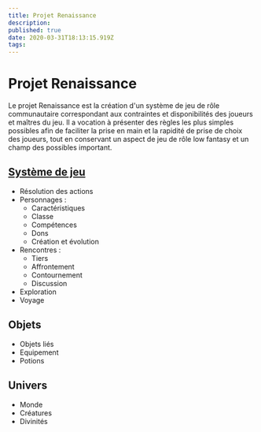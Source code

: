 ```yaml
---
title: Projet Renaissance
description: 
published: true
date: 2020-03-31T18:13:15.919Z
tags: 
---
```


# Projet Renaissance
Le projet Renaissance est la création d'un système de jeu de rôle communautaire correspondant aux contraintes et disponibilités des joueurs et maîtres du jeu. Il a vocation à présenter des règles les plus simples possibles afin de faciliter la prise en main et la rapidité de prise de choix des joueurs, tout en conservant un aspect de jeu de rôle low fantasy et un champ des possibles important.

## [Système de jeu](système-de-jeu)
* Résolution des actions
* Personnages : 
  * Caractéristiques
  * Classe
  * Compétences
  * Dons
  * Création et évolution
* Rencontres :
  * Tiers
  * Affrontement
  * Contournement
  * Discussion
* Exploration
* Voyage

## Objets
* Objets liés
* Equipement
* Potions

## Univers
* Monde
* Créatures
* Divinités